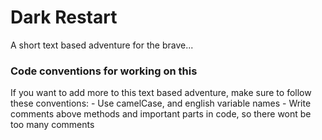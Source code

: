<h1>Dark Restart</h1>
A short text based adventure for the brave...



<h3>Code conventions for working on this</h3>
If you want to add more to this text based adventure, make sure to follow these conventions:
- Use camelCase, and english variable names
- Write comments above methods and important parts in code, so there wont be too many comments
